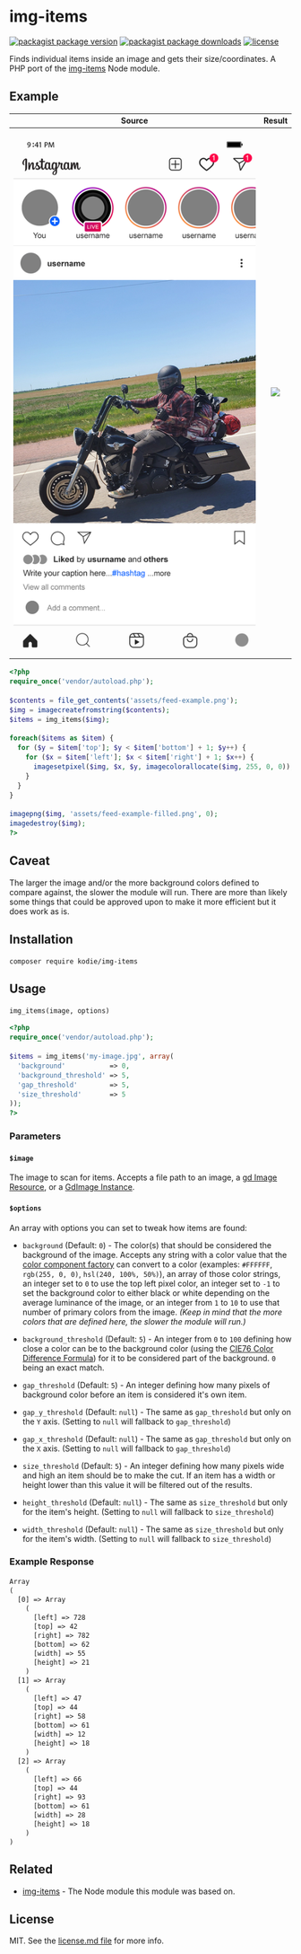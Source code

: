 # img-items

[![packagist package version](https://img.shields.io/packagist/v/kodie/img-items.svg?style=flat-square)](https://packagist.org/packages/kodie/img-items)
[![packagist package downloads](https://img.shields.io/packagist/dt/kodie/img-items.svg?style=flat-square)](https://packagist.org/packages/kodie/img-items)
[![license](https://img.shields.io/github/license/kodie/php-img-items.svg?style=flat-square)](license.md)

Finds individual items inside an image and gets their size/coordinates. A PHP port of the [img-items](https://github.com/kodie/img-items) Node module.

## Example

| Source                       | Result                              |
:-----------------------------:|:------------------------------------:
| ![](assets/feed-example.png) | ![](assets/feed-example-filled.png) |

```php
<?php
require_once('vendor/autoload.php');

$contents = file_get_contents('assets/feed-example.png');
$img = imagecreatefromstring($contents);
$items = img_items($img);

foreach($items as $item) {
  for ($y = $item['top']; $y < $item['bottom'] + 1; $y++) {
    for ($x = $item['left']; $x < $item['right'] + 1; $x++) {
      imagesetpixel($img, $x, $y, imagecolorallocate($img, 255, 0, 0));
    }
  }
}

imagepng($img, 'assets/feed-example-filled.png', 0);
imagedestroy($img);
?>
```

## Caveat

The larger the image and/or the more background colors defined to compare against, the slower the module will run. There are more than likely some things that could be approved upon to make it more efficient but it does work as is.

## Installation

```shell
composer require kodie/img-items
```

## Usage

`img_items(image, options)`

```php
<?php
require_once('vendor/autoload.php');

$items = img_items('my-image.jpg', array(
  'background'           => 0,
  'background_threshold' => 5,
  'gap_threshold'        => 5,
  'size_threshold'       => 5
));
?>
```

### Parameters

#### `$image`

The image to scan for items. Accepts a file path to an image, a [gd Image Resource](https://www.php.net/manual/en/image.resources.php), or a [GdImage Instance](https://www.php.net/manual/en/class.gdimage.php).

#### `$options`

An array with options you can set to tweak how items are found:

  * `background` (Default: `0`) - The color(s) that should be considered the background of the image. Accepts any string with a color value that the [color component factory](https://github.com/spatie/color#factoryfromstring-color) can convert to a color (examples: `#FFFFFF`, `rgb(255, 0, 0)`, `hsl(240, 100%, 50%)`), an array of those color strings, an integer set to `0` to use the top left pixel color, an integer set to `-1` to set the background color to either black or white depending on the average luminance of the image, or an integer from `1` to `10` to use that number of primary colors from the image. *(Keep in mind that the more colors that are defined here, the slower the module will run.)*

  * `background_threshold` (Default: `5`) - An integer from `0` to `100` defining how close a color can be to the background color (using the [CIE76 Color Difference Formula](https://en.wikipedia.org/wiki/Color_difference#CIE76)) for it to be considered part of the background. `0` being an exact match.

  * `gap_threshold` (Default: `5`) - An integer defining how many pixels of background color before an item is considered it's own item.

  * `gap_y_threshold` (Default: `null`) - The same as `gap_threshold` but only on the `Y` axis. (Setting to `null` will fallback to `gap_threshold`)

  * `gap_x_threshold` (Default: `null`) - The same as `gap_threshold` but only on the `X` axis. (Setting to `null` will fallback to `gap_threshold`)

  * `size_threshold` (Default: `5`) - An integer defining how many pixels wide and high an item should be to make the cut. If an item has a width or height lower than this value it will be filtered out of the results.

  * `height_threshold` (Default: `null`) - The same as `size_threshold` but only for the item's height. (Setting to `null` will fallback to `size_threshold`)

  * `width_threshold` (Default: `null`) - The same as `size_threshold` but only for the item's width. (Setting to `null` will fallback to `size_threshold`)

### Example Response

```text
Array
(
  [0] => Array
    (
      [left] => 728
      [top] => 42
      [right] => 782
      [bottom] => 62
      [width] => 55
      [height] => 21
    )
  [1] => Array
    (
      [left] => 47
      [top] => 44
      [right] => 58
      [bottom] => 61
      [width] => 12
      [height] => 18
    )
  [2] => Array
    (
      [left] => 66
      [top] => 44
      [right] => 93
      [bottom] => 61
      [width] => 28
      [height] => 18
    )
)
```

## Related

 - [img-items](https://github.com/kodie/img-items) - The Node module this module was based on.

## License

MIT. See the [license.md file](license.md) for more info.
